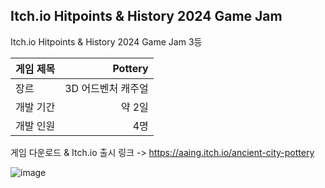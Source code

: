 ## Itch.io Hitpoints & History 2024 Game Jam
Itch.io Hitpoints & History 2024 Game Jam 3등 <br>

| 게임 제목  | Pottery |
| ------------- | -------------: |
| 장르  | 3D 어드벤처 캐주얼 |
| 개발 기간  | 약 2일 |
| 개발 인원  | 4명  |

게임 다운로드 & Itch.io 출시 링크 -> https://aaing.itch.io/ancient-city-pottery

![image](https://github.com/dkdkdsa/Ancient-City-Pottery/assets/98935315/13226fe2-4a4b-4e1c-849f-058ab6a56c7b)
